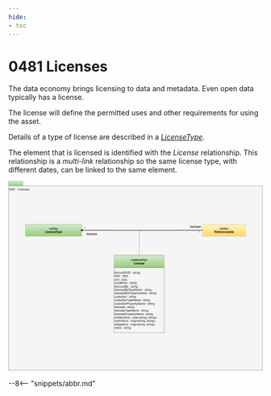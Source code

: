 ```yaml
---
hide:
- toc
---
```


<!-- SPDX-License-Identifier: CC-BY-4.0 -->
<!-- Copyright Contributors to the ODPi Egeria project. -->

# 0481 Licenses

The data economy brings licensing to data and metadata.  Even open data typically has a license.

The license will define the permitted uses and other requirements for using the asset.

Details of a type of license are described in a [*LicenseType*](0440-Organizational-Controls). 

The element that is licensed is identified with the *License* relationship. This relationship is a *multi-link* relationship so the same license type, with different dates, can be linked to the same element.

![UML](0481-Licenses.svg)



--8<-- "snippets/abbr.md"